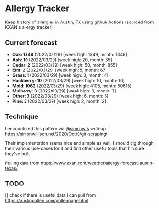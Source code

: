 # Allergy Tracker

Keep history of allergies in Austin, TX using github Actions (sourced from KXAN's allergy tracker)

## Current forecast
<!-- INJECT FORECAST -->
- **Oak: 1349** (2022/03/29)  [week high: 1349, month: 1349]
- **Ash: 10** (2022/03/29)  [week high: 20, month: 35]
- **Cedar: 2** (2022/03/29)  [week high: 50, month: 855]
- **Elm: 2** (2022/03/29)  [week high: 5, month: 67]
- **Grass: 1** (2022/03/29)  [week high: 3, month: 4]
- **Hackberry: 10** (2022/03/29)  [week high: 10, month: 10]
- **Mold: 1062** (2022/03/29)  [week high: 4105, month: 50615]
- **Mulberry: 3** (2022/03/29)  [week high: 3, month: 3]
- **Other: 3** (2022/03/29)  [week high: 6, month: 6]
- **Pine: 2** (2022/03/29)  [week high: 2, month: 2]
<!-- END INJECT FORECAST -->

## Technique

I encountered this pattern via [@simonw's](https://github.com/simonw) writeup: https://simonwillison.net/2020/Oct/9/git-scraping/

Their implementation seems nice and simple as well, I should dig through their various use-cases for it and find other useful tools that I'm sure they've built

Pulling data from https://www.kxan.com/weather/allergy-forecast-austin-texas/

## TODO

[] check if there is useful data I can pull from https://austinpollen.com/pollenpage.html
